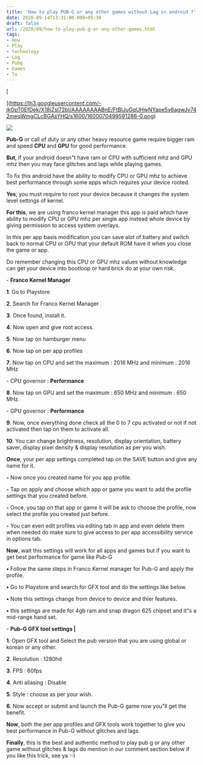 ```yaml
---
title: 'How to play PUB-G or any other games without Lag in android ?'
date: 2020-09-14T13:31:00.000+05:30
draft: false
url: /2020/09/how-to-play-pub-g-or-any-other-games.html
tags: 
- How
- Play
- technology
- Lag
- Pubg
- Games
- To
---
```


[  
  
](https://lh3.googleusercontent.com/-jkOpT0EfDek/X18jZsl72bI/AAAAAAAABnE/FtBlJuGqUHwNYape5v6agwJv742meqWmgCLcBGAsYHQ/s1600/1600070499591286-0.png)

[](https://lh3.googleusercontent.com/-jkOpT0EfDek/X18jZsl72bI/AAAAAAAABnE/FtBlJuGqUHwNYape5v6agwJv742meqWmgCLcBGAsYHQ/s1600/1600070499591286-0.png)[![](https://lh3.googleusercontent.com/-HGssWXppWgY/X19w4-jmSRI/AAAAAAAABng/hNjGCQGSfPI01SGsl6uUEy7aq5eRimrZgCLcBGAsYHQ/s1600/IMG_20200802_174023_304-01-04.jpeg)](https://lh3.googleusercontent.com/-HGssWXppWgY/X19w4-jmSRI/AAAAAAAABng/hNjGCQGSfPI01SGsl6uUEy7aq5eRimrZgCLcBGAsYHQ/s1600/IMG_20200802_174023_304-01-04.jpeg)

**Pub-G** or call of duty or any other heavy resource game require bigger ram and speed **CPU** and **GPU** for good performance.

  

**But**, if your android doesn"t have ram or CPU with sufficient mhz and GPU mhz then you may face glitches and lags while playing games.

  

To fix this android have the ability to modify CPU or GPU mhz to achieve best performance through some apps which requires your device rooted.

  

**Yes**, you must require to root your device because it changes the system level settings of kernel.

  

**For this**, we are using franco kernel manager this app is paid which have ability to modify CPU or GPU mhz per single app instead whole device by giving permission to access system overlays.

  

In this per app basis modification you can save alot of battery and switch back to normal CPU or GPU that your default ROM have it when you close the game or app.

  

Do remember changing this CPU or GPU mhz values without knowledge can get your device into bootloop or hard brick do at your own risk.

  

\- **Franco Kernel Manager**

  

**1**. Go to Playstore

  

**2**. Search for Franco Kernel Manager

  

**3**. Once found, install it.

  

**4**. Now open and give root access.

  

**5**. Now tap on hamburger menu

  

**6**. Now tap on per app profiles

  

**7**. Now tap on CPU and set the maximum : 2016 MHz and minimum : 2016 MHz

  

\- CPU governor : **Performance**

  

**8**. Now tap on GPU and set the maximum : 650 MHz and minimum : 650 MHz.

  

\- GPU governor : **Performance**

  

**9**. Now, once everything done check all the 0 to 7 cpu activated or not if not activated then tap on them to activate all.

  

**10**. You can change brightness, resolution, display orientation, battery saver, display pixel density & display resolution as per you wish.

  

**Once**, your per app settings completed tap on the SAVE button and give any name for it.

  

**\-** Now once you created name for you app profile.

  

**\-** Tap on apply and choose which app or game you want to add the profile settings that you created before.

  

**\-** Once, you tap on that app or game it will be ask to choose the profile, now select the profile you created just before.

  

**\-** You can even edit profiles via editing tab in app and even delete them when needed do make sure to give access to per app accessibility service in options tab.

  

**Now**, wait this settings will work for all apps and games but if you want to get best performance for game like Pub-G 

  

**•** Follow the same steps in Franco Kernel manager for Pub-G and apply the profile.

  

**•** Go to Playstore and search for GFX tool and do the settings like below.

  

**•** Note this settings change from device to device and thier features.

  

**•** this settings are made for 4gb ram and snap dragon 625 chipset and it"s a mid-range hand set.

  

\- **Pub-G GFX tool settings |**

  

**1**. Open GFX tool and Select the pub version that you are using global or korean or any other.

  

**2**. Resolution : 1280hd

  

**3**. FPS : 60fps

  

**4**. Anti aliasing : Disable

  

**5**. Style : choose as per your wish.

  

**6**. Now accept or submit and launch the Pub-G game now you"ll get the benefit.

  

**Now**, both the per app profiles and GFX tools work together to give you best performance in Pub-G without glitches and lags.

  

**Finally**, this is the best and authentic method to play pub g or any other game without glitches & lags do mention in our comment section below if you like this trick, see ya :-)